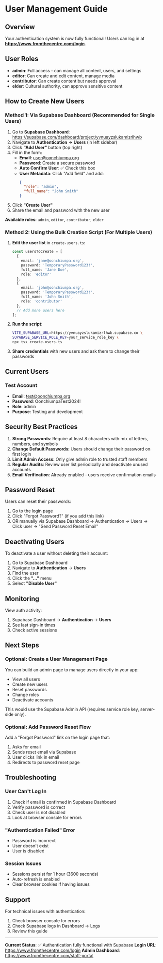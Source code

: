 # User Management Guide

## Overview
Your authentication system is now fully functional! Users can log in at **https://www.fromthecentre.com/login**.

## User Roles

- **admin**: Full access - can manage all content, users, and settings
- **editor**: Can create and edit content, manage media
- **contributor**: Can create content but needs approval
- **elder**: Cultural authority, can approve sensitive content

## How to Create New Users

### Method 1: Via Supabase Dashboard (Recommended for Single Users)

1. Go to **Supabase Dashboard**: https://supabase.com/dashboard/project/yvnuayzslukamizrlhwb
2. Navigate to **Authentication** → **Users** (in left sidebar)
3. Click **"Add User"** button (top right)
4. Fill in the form:
   - **Email**: user@oonchiumpa.org
   - **Password**: Create a secure password
   - **Auto Confirm User**: ✅ Check this box
   - **User Metadata**: Click "Add field" and add:
     ```json
     {
       "role": "admin",
       "full_name": "John Smith"
     }
     ```
5. Click **"Create User"**
6. Share the email and password with the new user

**Available roles**: `admin`, `editor`, `contributor`, `elder`

### Method 2: Using the Bulk Creation Script (For Multiple Users)

1. **Edit the user list** in `create-users.ts`:
   ```typescript
   const usersToCreate = [
     {
       email: 'jane@oonchiumpa.org',
       password: 'TemporaryPassword123!',
       full_name: 'Jane Doe',
       role: 'editor'
     },
     {
       email: 'john@oonchiumpa.org',
       password: 'TemporaryPassword123!',
       full_name: 'John Smith',
       role: 'contributor'
     },
     // Add more users here
   ];
   ```

2. **Run the script**:
   ```bash
   VITE_SUPABASE_URL=https://yvnuayzslukamizrlhwb.supabase.co \
   SUPABASE_SERVICE_ROLE_KEY=your_service_role_key \
   npx tsx create-users.ts
   ```

3. **Share credentials** with new users and ask them to change their passwords

## Current Users

### Test Account
- **Email**: test@oonchiumpa.org
- **Password**: OonchiumpaTest2024!
- **Role**: admin
- **Purpose**: Testing and development

## Security Best Practices

1. **Strong Passwords**: Require at least 8 characters with mix of letters, numbers, and symbols
2. **Change Default Passwords**: Users should change their password on first login
3. **Limit Admin Access**: Only give admin role to trusted staff members
4. **Regular Audits**: Review user list periodically and deactivate unused accounts
5. **Email Verification**: Already enabled - users receive confirmation emails

## Password Reset

Users can reset their passwords:
1. Go to the login page
2. Click "Forgot Password?" (if you add this link)
3. OR manually via Supabase Dashboard → Authentication → Users → Click user → "Send Password Reset Email"

## Deactivating Users

To deactivate a user without deleting their account:

1. Go to Supabase Dashboard
2. Navigate to **Authentication** → **Users**
3. Find the user
4. Click the **"..."** menu
5. Select **"Disable User"**

## Monitoring

View auth activity:
1. Supabase Dashboard → **Authentication** → **Users**
2. See last sign-in times
3. Check active sessions

## Next Steps

### Optional: Create a User Management Page

You can build an admin page to manage users directly in your app:
- View all users
- Create new users
- Reset passwords
- Change roles
- Deactivate accounts

This would use the Supabase Admin API (requires service role key, server-side only).

### Optional: Add Password Reset Flow

Add a "Forgot Password" link on the login page that:
1. Asks for email
2. Sends reset email via Supabase
3. User clicks link in email
4. Redirects to password reset page

## Troubleshooting

### User Can't Log In
1. Check if email is confirmed in Supabase Dashboard
2. Verify password is correct
3. Check user is not disabled
4. Look at browser console for errors

### "Authentication Failed" Error
- Password is incorrect
- User doesn't exist
- User is disabled

### Session Issues
- Sessions persist for 1 hour (3600 seconds)
- Auto-refresh is enabled
- Clear browser cookies if having issues

## Support

For technical issues with authentication:
1. Check browser console for errors
2. Check Supabase logs in Dashboard → Logs
3. Review this guide

---

**Current Status**: ✅ Authentication fully functional with Supabase
**Login URL**: https://www.fromthecentre.com/login
**Admin Dashboard**: https://www.fromthecentre.com/staff-portal
